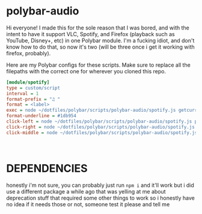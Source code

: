 # polybar-audio

Hi everyone! I made this for the sole reason that I was bored, and with the intent to have it support VLC, Spotify, and Firefox (playback such as YouTube, Disney+, etc) in one Polybar module. I'm a fucking idiot, and don't know how to do that, so now it's two (will be three once i get it working with firefox, probably).

Here are my Polybar configs for these scripts. Make sure to replace all the filepaths with the correct one for wherever you cloned this repo.
```ini
[module/spotify]
type = custom/script
interval = 1
format-prefix = "♫ "
format = <label>
exec = node ~/dotfiles/polybar/scripts/polybar-audio/spotify.js getcurrent
format-underline = #1db954
click-left = node ~/dotfiles/polybar/scripts/polybar-audio/spotify.js playpause 
click-right = node ~/dotfiles/polybar/scripts/polybar-audio/spotify.js next 
click-middle = node ~/dotfiles/polybar/scripts/polybar-audio/spotify.js previous 
```

​


# DEPENDENCIES

honestly i'm not sure, you can probably just run `npm i` and it'll work but i did use a different package a while ago that was yelling at me about deprecation stuff that required some other things to work so i honestly have no idea if it needs those or not, someone test it please and tell me